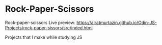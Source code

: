 # Rock-Paper-Scissors
Rock-paper-scissors
Live preview: https://airatmurtazin.github.io/Odin-JS-Projects/rock-paper-sissors/src/inded.html


Projects that I make while studying JS
